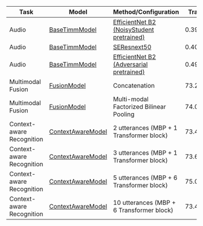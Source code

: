 | Task | Model | Method/Configuration | Train | Validation | Test |  
| --- | --- | --- | --- | --- | --- |  
| Audio | [BaseTimmModel](libs/models/baseline.py) | [EfficientNet B2 (NoisyStudent pretrained)](https://pastebin.com/TQGUPUdi) | 0.3988 | 0.3767 | **0.3954** |  
| Audio | [BaseTimmModel](libs/models/baseline.py) | [SEResnext50](https://pastebin.com/DmFbzYXm) | 0.4060 | 0.3834 | **0.4163** |  
| Audio | [BaseTimmModel](libs/models/baseline.py) | [EfficientNet B2 (Adversarial pretrained)](https://pastebin.com/w18ZFitq) | 0.4954 | 0.3877 | **0.4197** |  
| Multimodal Fusion | [FusionModel](libs/models/fusion/multimodal_fusion.py) | Concatenation | 73.222 | 64.716 | **66.152** |  
| Multimodal Fusion | [FusionModel](libs/models/fusion/multimodal_fusion.py) | Multi-modal Factorized Bilinear Pooling | 74.09 | 64.85 | **66.054** |  
| Context-aware Recognition | [ContextAwareModel](libs/models/context_aware.py) | 2 utterances (MBP + 1 Transformer block) | 73.45 | 64.208 | **65.432** |  
| Context-aware Recognition | [ContextAwareModel](libs/models/context_aware.py) | 3 utterances (MBP + 1 Transformer block) | 73.658 | 64.552 | **65.806** |  
| Context-aware Recognition | [ContextAwareModel](libs/models/context_aware.py) | 5 utterances (MBP + 6 Transformer block) | 75.024 | 65.4 | **66.03** |  
| Context-aware Recognition | [ContextAwareModel](libs/models/context_aware.py) | 10 utterances (MBP + 6 Transformer block) | 73.44 | 62.98 | **65.16** |  